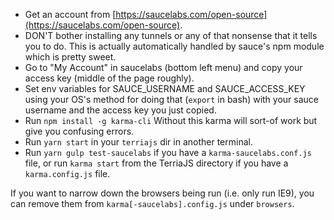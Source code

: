 - Get an account from [https://saucelabs.com/open-source](https://saucelabs.com/open-source).
- DON'T bother installing any tunnels or any of that nonsense that it tells you to do. This is actually automatically handled by sauce's npm module which is pretty sweet.
- Go to "My Account" in saucelabs (bottom left menu) and copy your access key (middle of the page roughly).
- Set env variables for SAUCE_USERNAME and SAUCE_ACCESS_KEY using your OS's method for doing that (`export` in bash) with your sauce username and the access key you just copied.
- Run `npm install -g karma-cli` Without this karma will sort-of work but give you confusing errors.
- Run `yarn start` in your `terriajs` dir in another terminal.
- Run `yarn gulp test-saucelabs` if you have a `karma-saucelabs.conf.js` file, or run `karma start` from the TerriaJS directory if you have a `karma.config.js` file.

If you want to narrow down the browsers being run (i.e. only run IE9), you can remove them from `karma[-saucelabs].config.js` under `browsers`.
